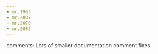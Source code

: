```yaml
---
- mr.1953
- mr.2037
- mr.2070
- mr.2085
---
```


comments: Lots of smaller documentation comment fixes.
